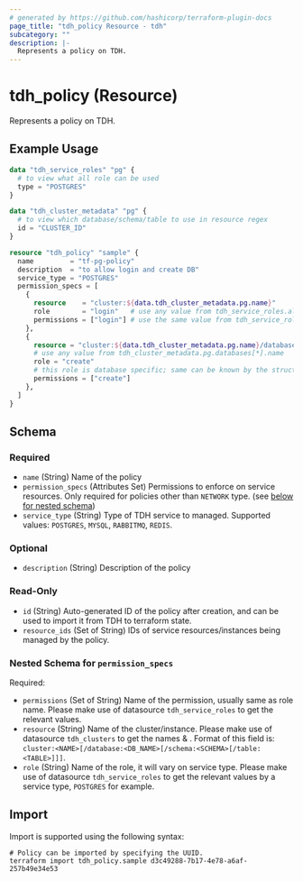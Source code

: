 ```yaml
---
# generated by https://github.com/hashicorp/terraform-plugin-docs
page_title: "tdh_policy Resource - tdh"
subcategory: ""
description: |-
  Represents a policy on TDH.
---
```


# tdh_policy (Resource)

Represents a policy on TDH.

## Example Usage

```terraform
data "tdh_service_roles" "pg" {
  # to view what all role can be used
  type = "POSTGRES"
}

data "tdh_cluster_metadata" "pg" {
  # to view which database/schema/table to use in resource regex
  id = "CLUSTER_ID"
}

resource "tdh_policy" "sample" {
  name         = "tf-pg-policy"
  description  = "to allow login and create DB"
  service_type = "POSTGRES"
  permission_specs = [
    {
      resource    = "cluster:${data.tdh_cluster_metadata.pg.name}"
      role        = "login"   # use any value from tdh_service_roles.all.list[*].name
      permissions = ["login"] # use the same value from tdh_service_roles.all.list[*].name
    },
    {
      resource = "cluster:${data.tdh_cluster_metadata.pg.name}/database:broadcom"
      # use any value from tdh_cluster_metadata.pg.databases[*].name
      role = "create"
      # this role is database specific; same can be known by the structure of permissionId of service role
      permissions = ["create"]
    },
  ]
}
```

<!-- schema generated by tfplugindocs -->
## Schema

### Required

- `name` (String) Name of the policy
- `permission_specs` (Attributes Set) Permissions to enforce on service resources. Only required for policies other than `NETWORK` type. (see [below for nested schema](#nestedatt--permission_specs))
- `service_type` (String) Type of TDH service to managed. Supported values: `POSTGRES`, `MYSQL`, `RABBITMQ`, `REDIS`.

### Optional

- `description` (String) Description of the policy

### Read-Only

- `id` (String) Auto-generated ID of the policy after creation, and can be used to import it from TDH to terraform state.
- `resource_ids` (Set of String) IDs of service resources/instances being managed by the policy.

<a id="nestedatt--permission_specs"></a>
### Nested Schema for `permission_specs`

Required:

- `permissions` (Set of String) Name of the permission, usually same as role name. Please make use of datasource `tdh_service_roles` to get the relevant values.
- `resource` (String) Name of the cluster/instance. Please make use of datasource `tdh_clusters` to get the names & . Format of this field is: `cluster:<NAME>[/database:<DB_NAME>[/schema:<SCHEMA>[/table:<TABLE>]]]`.
- `role` (String) Name of the role, it will vary on service type. Please make use of datasource `tdh_service_roles` to get the relevant values by a service type, `POSTGRES` for example.

## Import

Import is supported using the following syntax:

```shell
# Policy can be imported by specifying the UUID.
terraform import tdh_policy.sample d3c49288-7b17-4e78-a6af-257b49e34e53
```
